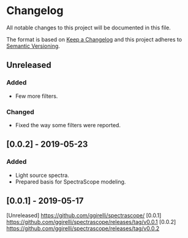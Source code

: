 # Changelog
All notable changes to this project will be documented in this file.

The format is based on [Keep a Changelog](http://keepachangelog.com/en/1.0.0/)
and this project adheres to [Semantic Versioning](http://semver.org/spec/v2.0.0.html).

## Unreleased
### Added
- Few more filters.

### Changed
- Fixed the way some filters were reported.

## [0.0.2] - 2019-05-23
### Added
- Light source spectra.
- Prepared basis for SpectraScope modeling.

## [0.0.1] - 2019-05-17

[Unreleased] https://github.com/ggirelli/spectrascope/
[0.0.1] https://github.com/ggirelli/spectrascope/releases/tag/v0.0.1
[0.0.2] https://github.com/ggirelli/spectrascope/releases/tag/v0.0.2